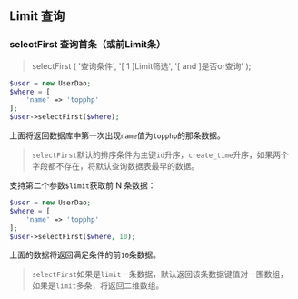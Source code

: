 ## Limit 查询

### selectFirst 查询首条（或前Limit条）

> selectFirst \( '查询条件', '\[ 1 \]Limit筛选', '\[ and \]是否or查询' \);

```php
$user = new UserDao;
$where = [
    'name' => 'topphp'
];
$user->selectFirst($where);
```

上面将返回数据库中第一次出现`name`值为`topphp`的那条数据。

> `selectFirst`默认的排序条件为主键`id`升序，`create_time`升序，如果两个字段都不存在，将默认查询数据表最早的数据。

支持第二个参数`$limit`获取前 N 条数据：

```php
$user = new UserDao;
$where = [
    'name' => 'topphp'
];
$user->selectFirst($where, 10);
```

上面的数据将返回满足条件的前`10`条数据。

> `selectFirst`如果是`limit`一条数据，默认返回该条数据键值对一围数组，如果是`limit`多条，将返回二维数组。

